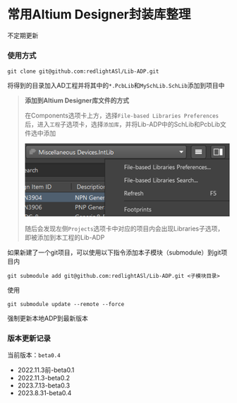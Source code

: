 # 常用Altium Designer封装库整理

不定期更新

### 使用方式

```shell
git clone git@github.com:redlightASl/Lib-ADP.git
```

将得到的目录加入AD工程并将其中的`*.PcbLib`和`MySchLib.SchLib`添加到项目中

> **添加到Altium Designer库文件的方式**
>
> 在Components选项卡上方，选择`File-based Libraries Preferences`后，进入`工程`子选项卡，选择`添加库`，并将Lib-ADP中的SchLib和PcbLib文件选中添加
>
> ![image-20230722174932339](README.assets/image-20230722174932339.png)
>
> 随后会发现左侧`Projects`选项卡中对应的项目内会出现Libraries子选项，即被添加到本工程的Lib-ADP

如果新建了一个git项目，可以使用以下指令添加本子模块（submodule）到git项目内

```shell
git submodule add git@github.com:redlightASl/Lib-ADP.git <子模块目录>
```

使用

```shell
git submodule update --remote --force
```

强制更新本地ADP到最新版本

### 版本更新记录

当前版本：`beta0.4`

* 2022.11.3前-beta0.1
* 2022.11.3-beta0.2
* 2023.7.13-beta0.3
* 2023.8.31-beta0.4
